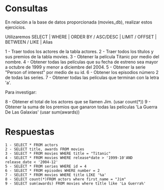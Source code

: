 # Consultas

En relación a la base de datos proporcionada (movies_db), realizar estos ejercicios.

Utilizaremos SELECT | WHERE | ORDER BY / ASC/DESC | LIMIT / OFFSET | BETWEEN / LIKE | Alias

1 - Traer todos los actores de la tabla actores.
2 - Traer todos los títulos y sus premios de la tabla movies.
3 - Obtener la película Titanic por medio del nombre.
4 - Obtener todas las películas que su fecha de estreno sea mayor a octubre de 1999 y menor a diciembre del 2004.
5 - Obtener la serie "Person of interest" por medio de su id.
6 - Obtener los episodios número 2 de todas las series.
7 - Obtener todas las películas que terminan con la letra 'a'.

Para investigar:

8 - Obtener el total de los actores que se llamen Jim. (usar count(\*))
9 - Obtener la suma de los premios que ganaron todas las películas 'La Guerra De Las Galaxias' (usar sum(awards))

# Respuestas

```mysql
1 - SELECT * FROM actors
2 - SELECT title, awards FROM movies
3 - SELECT * FROM movies WHERE title = "Titanic"
4 - SELECT * FROM movies WHERE release*date > '1999-10'AND release_date < '2004-12'
5 - SELECT * FROM series WHERE id = 4
6 - SELECT * FROM episodes WHERE number = 2
7 - SELECT * FROM movies WHERE title LIKE '%a'
8 - SELECT count(*)FROM actors where first_name = "Jim"
9 - SELECT sum(awards) FROM movies where title like 'La Guerra%'
```

